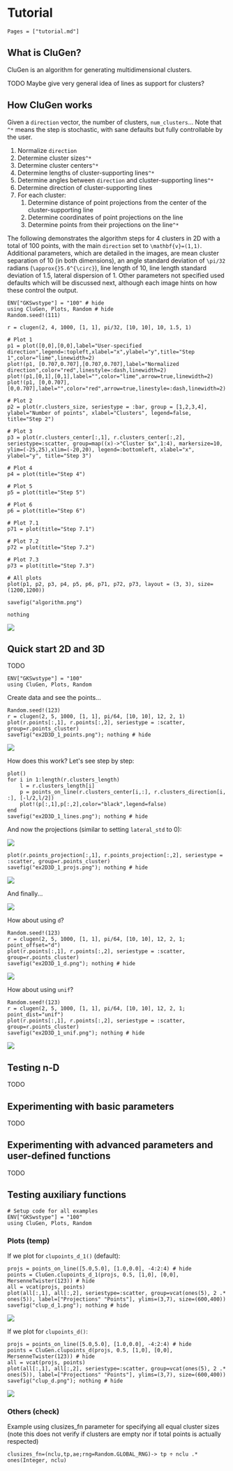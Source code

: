 # Tutorial

```@contents
Pages = ["tutorial.md"]
```

## What is CluGen?

CluGen is an algorithm for generating multidimensional clusters.

TODO Maybe give very general idea of lines as support for clusters?

## How CluGen works

Given a `direction` vector, the number of clusters, `num_clusters`...
Note that ``^*`` means the step is stochastic, with sane defaults but fully
controllable by the user.

1. Normalize `direction`
2. Determine cluster sizes``^*``
3. Determine cluster centers``^*``
4. Determine lengths of cluster-supporting lines``^*``
5. Determine angles between `direction` and cluster-supporting lines``^*``
6. Determine direction of cluster-supporting lines
7. For each cluster:
   1. Determine distance of point projections from the center of the cluster-supporting
      line
   2. Determine coordinates of point projections on the line
   3. Determine points from their projections on the line``^*``

The following demonstrates the algorithm steps for 4 clusters in 2D with a total
of 100 points, with the main `direction` set to ``\mathbf{v}=(1,1)``. Additional
parameters, which are detailed in the images, are mean cluster separation of 10
(in both dimensions), an angle standard deviation of ``\pi/32`` radians
(``\approx{}5.6^{\circ}``), line length of 10, line length standard deviation of
1.5, lateral dispersion of 1. Other parameters not specified used defaults which
will be discussed next, although each image hints on how these control the output.

```@eval
ENV["GKSwstype"] = "100" # hide
using CluGen, Plots, Random # hide
Random.seed!(111)

r = clugen(2, 4, 1000, [1, 1], pi/32, [10, 10], 10, 1.5, 1)

# Plot 1
p1 = plot([0,0],[0,0],label="User-specified direction",legend=:topleft,xlabel="x",ylabel="y",title="Step 1",color="lime",linewidth=2)
plot!(p1, [0.707,0.707],[0.707,0.707],label="Normalized direction",color="red",linestyle=:dash,linewidth=2)
plot!(p1,[0,1],[0,1],label="",color="lime",arrow=true,linewidth=2)
plot!(p1, [0,0.707],[0,0.707],label="",color="red",arrow=true,linestyle=:dash,linewidth=2)

# Plot 2
p2 = plot(r.clusters_size, seriestype = :bar, group = [1,2,3,4], ylabel="Number of points", xlabel="Clusters", legend=false, title="Step 2")

# Plot 3
p3 = plot(r.clusters_center[:,1], r.clusters_center[:,2], seriestype=:scatter, group=map((x)->"Cluster $x",1:4), markersize=10, ylim=(-25,25),xlim=(-20,20), legend=:bottomleft, xlabel="x", ylabel="y", title="Step 3")

# Plot 4
p4 = plot(title="Step 4")

# Plot 5
p5 = plot(title="Step 5")

# Plot 6
p6 = plot(title="Step 6")

# Plot 7.1
p71 = plot(title="Step 7.1")

# Plot 7.2
p72 = plot(title="Step 7.2")

# Plot 7.3
p73 = plot(title="Step 7.3")

# All plots
plot(p1, p2, p3, p4, p5, p6, p71, p72, p73, layout = (3, 3), size=(1200,1200))

savefig("algorithm.png")

nothing
```

![](algorithm.png)

## Quick start 2D and 3D

TODO

```@setup ex2D3D_1
ENV["GKSwstype"] = "100"
using CluGen, Plots, Random
```

Create data and see the points...

```@example ex2D3D_1
Random.seed!(123)
r = clugen(2, 5, 1000, [1, 1], pi/64, [10, 10], 12, 2, 1)
plot(r.points[:,1], r.points[:,2], seriestype = :scatter, group=r.points_cluster)
savefig("ex2D3D_1_points.png"); nothing # hide
```

![](ex2D3D_1_points.png)

How does this work? Let's see step by step:

```@example ex2D3D_1
plot()
for i in 1:length(r.clusters_length)
    l = r.clusters_length[i]
    p = points_on_line(r.clusters_center[i,:], r.clusters_direction[i, :], [-l/2,l/2])
    plot!(p[:,1],p[:,2],color="black",legend=false)
end
savefig("ex2D3D_1_lines.png"); nothing # hide
```

And now the projections (similar to setting `lateral_std` to 0):

![](ex2D3D_1_lines.png)

```@example ex2D3D_1
plot(r.points_projection[:,1], r.points_projection[:,2], seriestype = :scatter, group=r.points_cluster)
savefig("ex2D3D_1_projs.png"); nothing # hide
```

![](ex2D3D_1_projs.png)

And finally...

![](ex2D3D_1_points.png)

How about using `d`?

```@example ex2D3D_1
Random.seed!(123)
r = clugen(2, 5, 1000, [1, 1], pi/64, [10, 10], 12, 2, 1; point_offset="d")
plot(r.points[:,1], r.points[:,2], seriestype = :scatter, group=r.points_cluster)
savefig("ex2D3D_1_d.png"); nothing # hide
```

![](ex2D3D_1_d.png)


How about using `unif`?

```@example ex2D3D_1
Random.seed!(123)
r = clugen(2, 5, 1000, [1, 1], pi/64, [10, 10], 12, 2, 1; point_dist="unif")
plot(r.points[:,1], r.points[:,2], seriestype = :scatter, group=r.points_cluster)
savefig("ex2D3D_1_unif.png"); nothing # hide
```

![](ex2D3D_1_unif.png)


## Testing n-D

TODO

## Experimenting with basic parameters

TODO

## Experimenting with advanced parameters and user-defined functions

TODO

## Testing auxiliary functions

```@setup 1
# Setup code for all examples
ENV["GKSwstype"] = "100"
using CluGen, Plots, Random
```
### Plots (temp)

If we plot for `clupoints_d_1()` (default):

```@example 1
projs = points_on_line([5.0,5.0], [1.0,0.0], -4:2:4) # hide
points = CluGen.clupoints_d_1(projs, 0.5, [1,0], [0,0], MersenneTwister(123)) # hide
all = vcat(projs, points)
plot(all[:,1], all[:,2], seriestype=:scatter, group=vcat(ones(5), 2 .* ones(5)), label=["Projections" "Points"], ylims=(3,7), size=(600,400))
savefig("clup_d_1.png"); nothing # hide
```

![](clup_d_1.png)

If we plot for `clupoints_d()`:

```@example 1
projs = points_on_line([5.0,5.0], [1.0,0.0], -4:2:4) # hide
points = CluGen.clupoints_d(projs, 0.5, [1,0], [0,0], MersenneTwister(123)) # hide
all = vcat(projs, points)
plot(all[:,1], all[:,2], seriestype=:scatter, group=vcat(ones(5), 2 .* ones(5)), label=["Projections" "Points"], ylims=(3,7), size=(600,400))
savefig("clup_d.png"); nothing # hide
```

![](clup_d.png)

### Others (check)

Example using clusizes_fn parameter for specifying all equal cluster sizes (note
this does not verify if clusters are empty nor if total points is actually respected)

    clusizes_fn=(nclu,tp,ae;rng=Random.GLOBAL_RNG)-> tp ÷ nclu .* ones(Integer, nclu)